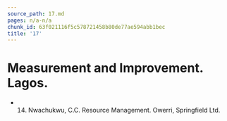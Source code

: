 ```yaml
---
source_path: 17.md
pages: n/a-n/a
chunk_id: 63f021116f5c578721458b80de77ae594abb1bec
title: '17'
---
```

# Measurement and Improvement. Lagos.

- 14. Nwachukwu, C.C. Resource Management. Owerri, Springfield Ltd.
